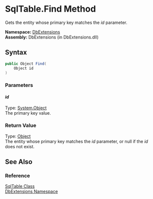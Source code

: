 SqlTable.Find Method
====================
Gets the entity whose primary key matches the *id* parameter.

**Namespace:** [DbExtensions][1]  
**Assembly:** DbExtensions (in DbExtensions.dll)

Syntax
------

```csharp
public Object Find(
	Object id
)
```

### Parameters

#### *id*
Type: [System.Object][2]  
The primary key value.

### Return Value
Type: [Object][2]  
 The entity whose primary key matches the *id* parameter, or null if the *id* does not exist. 

See Also
--------

### Reference
[SqlTable Class][3]  
[DbExtensions Namespace][1]  

[1]: ../README.md
[2]: http://msdn.microsoft.com/en-us/library/e5kfa45b
[3]: README.md